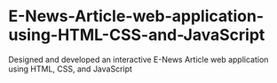 # E-News-Article-web-application-using-HTML-CSS-and-JavaScript
Designed and developed an interactive E-News Article web application using HTML, CSS, and JavaScript
